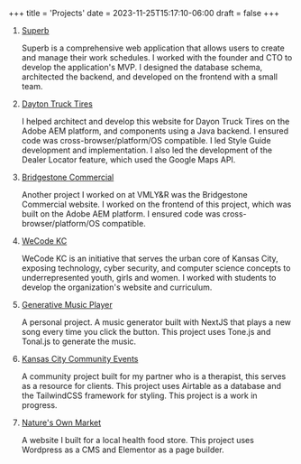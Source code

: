 +++
title = 'Projects'
date = 2023-11-25T15:17:10-06:00
draft = false
+++

1. [Superb](https://superbshifts.com/)

   Superb is a comprehensive web application that allows users to create and manage their work schedules. I worked with the founder and CTO to develop the application's MVP. I designed the database schema, architected the backend, and developed on the frontend with a small team.

3. [Dayton Truck Tires](https://commercial.bridgestone.com/en-us/truck-and-bus/tires)

   I helped architect and develop this website for Dayon Truck Tires on the Adobe AEM platform, and components using a Java backend. I ensured code was cross-browser/platform/OS compatible. I led Style Guide development and implementation. I also led the development of the Dealer Locator feature, which used the Google Maps API.

3. [Bridgestone Commercial](https://commercial.bridgestone.com)

   Another project I worked on at VMLY&R was the Bridgestone Commercial website. I worked on the frontend of this project, which was built on the Adobe AEM platform. I ensured code was cross-browser/platform/OS compatible.

4. [WeCode KC](wecodekc.org)

   WeCode KC is an initiative that serves the urban core of Kansas City, exposing technology, cyber security, and computer science concepts to underrepresented youth, girls and women. I worked with students to develop the organization's website and curriculum.

5. [Generative Music Player](https://music-sigma-two.vercel.app/)

   A personal project. A music generator built with NextJS that plays a new song every time you click the button. This project uses Tone.js and Tonal.js to generate the music.

6. [Kansas City Community Events](https://web-kc.vercel.app/)

   A community project built for my partner who is a therapist, this serves as a resource for clients. This project uses Airtable as a database and the TailwindCSS framework for styling. This project is a work in progress. 

7. [Nature's Own Market](https://naturesownmarket.com/)

   A website I built for a local health food store. This project uses Wordpress as a CMS and Elementor as a page builder.